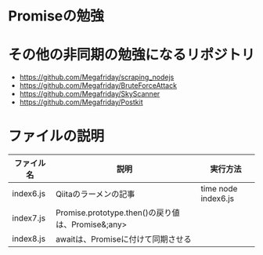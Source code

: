 # Promiseの勉強

# その他の非同期の勉強になるリポジトリ
- https://github.com/Megafriday/scraping_nodejs
- https://github.com/Megafriday/BruteForceAttack
- https://github.com/Megafriday/SkyScanner
- https://github.com/Megafriday/Postkit

# ファイルの説明
|ファイル名|説明|実行方法
|-|-|-|
|index6.js|Qiitaのラーメンの記事|time node index6.js|
|index7.js|Promise.prototype.then()の戻り値は、Promise&;any&gt;||
|index8.js|awaitは、Promiseに付けて同期させる||
